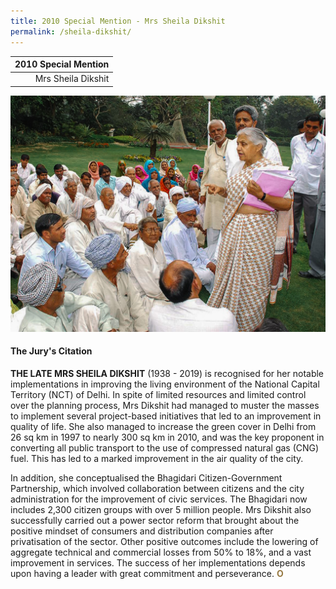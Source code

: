 ```yaml
---
title: 2010 Special Mention - Mrs Sheila Dikshit
permalink: /sheila-dikshit/
---
```


| 2010 Special Mention | 
|---:|
| Mrs Sheila Dikshit |

![Sheila Dikshit](/images/special-mentions/sheila-dikshit.jpg)

#### **The Jury's Citation**

**THE LATE MRS SHEILA DIKSHIT** (1938 - 2019) is recognised for her notable implementations in improving the living environment of the National Capital Territory (NCT) of Delhi. In spite of limited resources and limited control over the planning process, Mrs Dikshit had managed to muster the masses to implement several project-based initiatives that led to an improvement in quality of life. She also managed to increase the green cover in Delhi from 26 sq km in 1997 to nearly 300 sq km in 2010, and was the key proponent in converting all public transport to the use of compressed natural gas (CNG) fuel. This has led to a marked improvement in the air quality of the city.

In addition, she conceptualised the Bhagidari Citizen-Government Partnership, which involved collaboration between citizens and the city administration for the improvement of civic services. The Bhagidari now includes 2,300 citizen groups with over 5 million people. Mrs Dikshit also successfully carried out a power sector reform that brought about the positive mindset of consumers and distribution companies after privatisation of the sector. Other positive outcomes include the lowering of aggregate technical and commercial losses from 50% to 18%, and a vast improvement in services. The success of her implementations depends upon having a leader with great commitment and perseverance. **<font color="#967942">O</font>**
